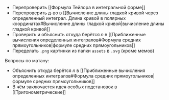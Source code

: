 - Перепроверить [[Формула Тейлора в интегральной форме]]
- Перепроверить д-во в [[Вычисление длины гладкой кривой через определенный интеграл. Длина кривой в полярных координатах#Вычисление длины гладкой кривой|вычисление длины гладкой кривой]]
- Проверить и объяснить откуда берётся $n$ в [[Приближенные вычисления определенных интегралов#Формула средних прямоугольников|формуле средних прямоугольников]]
- Переделать `.png` картинки из папки `assets` в `.svg` (кроме мемов)

Вопросы по матану:
- Объяснить откуда берётся $n$ в [[Приближенные вычисления определенных интегралов#Формула средних прямоугольников|формуле средних прямоугольников]]
- В чём заключается идея особых подстановок в [[Тригонометрические]]

